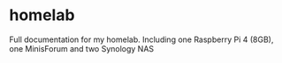 # homelab

Full documentation for my homelab. Including one Raspberry Pi 4 (8GB), one MinisForum and two Synology NAS
